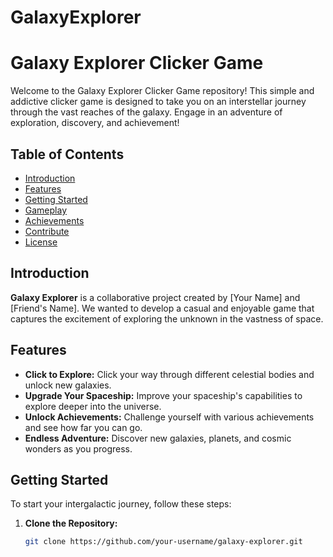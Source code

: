 # GalaxyExplorer
# Galaxy Explorer Clicker Game

Welcome to the Galaxy Explorer Clicker Game repository! This simple and addictive clicker game is designed to take you on an interstellar journey through the vast reaches of the galaxy. Engage in an adventure of exploration, discovery, and achievement!

## Table of Contents

- [Introduction](#introduction)
- [Features](#features)
- [Getting Started](#getting-started)
- [Gameplay](#gameplay)
- [Achievements](#achievements)
- [Contribute](#contribute)
- [License](#license)

## Introduction

**Galaxy Explorer** is a collaborative project created by [Your Name] and [Friend's Name]. We wanted to develop a casual and enjoyable game that captures the excitement of exploring the unknown in the vastness of space.

## Features

- **Click to Explore:** Click your way through different celestial bodies and unlock new galaxies.
- **Upgrade Your Spaceship:** Improve your spaceship's capabilities to explore deeper into the universe.
- **Unlock Achievements:** Challenge yourself with various achievements and see how far you can go.
- **Endless Adventure:** Discover new galaxies, planets, and cosmic wonders as you progress.

## Getting Started

To start your intergalactic journey, follow these steps:

1. **Clone the Repository:**
   ```bash
   git clone https://github.com/your-username/galaxy-explorer.git
